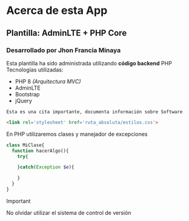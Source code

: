# Acerca de esta App
## Plantilla: AdminLTE + PHP Core
### Desarrollado por Jhon Francia Minaya

Esta plantilla ha sido administrada utilizando **código backend** PHP
Tecnologías utilizadas:
- PHP 8 *(Arquitectura MVC)*
- AdminLTE
- Bootstrap
- jQuery

```
Esta es una cita importante, documenta información sobre Software
```

```html
<link rel='stylesheet' href='ruta_absoluta/estilos.css'>
```

En PHP utilizaremos clases y manejador de excepciones
```php
class MiClase{
  function hacerAlgo(){
    try{

    }catch(Exception $e){

    }
  }
}
```

> [!IMPORTANT]
> No olvidar utilizar el sistema de control de versión